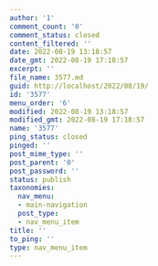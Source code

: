 ```yaml
---
author: '1'
comment_count: '0'
comment_status: closed
content_filtered: ''
date: 2022-08-19 13:18:57
date_gmt: 2022-08-19 17:18:57
excerpt: ''
file_name: 3577.md
guid: http://localhost/2022/08/19/
id: '3577'
menu_order: '6'
modified: 2022-08-19 13:18:57
modified_gmt: 2022-08-19 17:18:57
name: '3577'
ping_status: closed
pinged: ''
post_mime_type: ''
post_parent: '0'
post_password: ''
status: publish
taxonomies:
  nav_menu:
  - main-navigation
  post_type:
  - nav_menu_item
title: ''
to_ping: ''
type: nav_menu_item
---
```

 